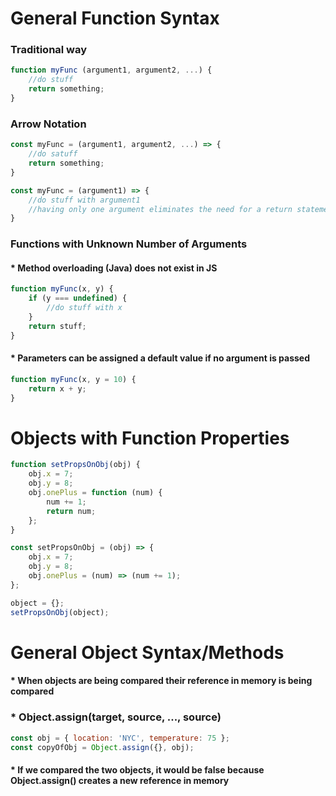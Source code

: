 # General Function Syntax

### Traditional way

```javascript
function myFunc (argument1, argument2, ...) {
    //do stuff
    return something;
}
```

### Arrow Notation

```javascript
const myFunc = (argument1, argument2, ...) => {
    //do satuff
    return something;
}

const myFunc = (argument1) => {
    //do stuff with argument1
    //having only one argument eliminates the need for a return statement
}
```

### Functions with Unknown Number of Arguments

#### \* Method overloading (Java) does not exist in JS

```javascript
function myFunc(x, y) {
	if (y === undefined) {
		//do stuff with x
	}
	return stuff;
}
```

#### \* Parameters can be assigned a default value if no argument is passed

```javascript
function myFunc(x, y = 10) {
	return x + y;
}
```

# Objects with Function Properties

```javascript
function setPropsOnObj(obj) {
	obj.x = 7;
	obj.y = 8;
	obj.onePlus = function (num) {
		num += 1;
		return num;
	};
}

const setPropsOnObj = (obj) => {
	obj.x = 7;
	obj.y = 8;
	obj.onePlus = (num) => (num += 1);
};

object = {};
setPropsOnObj(object);
```

# General Object Syntax/Methods

#### \* When objects are being compared their reference in memory is being compared

### \* Object.assign(target, source, ..., source)

```javascript
const obj = { location: 'NYC', temperature: 75 };
const copyOfObj = Object.assign({}, obj);
```

#### \* If we compared the two objects, it would be false because Object.assign() creates a new reference in memory
